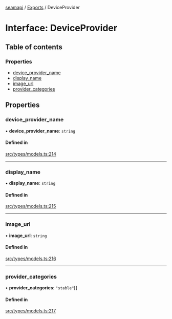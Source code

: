 [seamapi](../README.md) / [Exports](../modules.md) / DeviceProvider

# Interface: DeviceProvider

## Table of contents

### Properties

- [device\_provider\_name](DeviceProvider.md#device_provider_name)
- [display\_name](DeviceProvider.md#display_name)
- [image\_url](DeviceProvider.md#image_url)
- [provider\_categories](DeviceProvider.md#provider_categories)

## Properties

### device\_provider\_name

• **device\_provider\_name**: `string`

#### Defined in

[src/types/models.ts:214](https://github.com/seamapi/javascript/blob/main/src/types/models.ts#L214)

___

### display\_name

• **display\_name**: `string`

#### Defined in

[src/types/models.ts:215](https://github.com/seamapi/javascript/blob/main/src/types/models.ts#L215)

___

### image\_url

• **image\_url**: `string`

#### Defined in

[src/types/models.ts:216](https://github.com/seamapi/javascript/blob/main/src/types/models.ts#L216)

___

### provider\_categories

• **provider\_categories**: ``"stable"``[]

#### Defined in

[src/types/models.ts:217](https://github.com/seamapi/javascript/blob/main/src/types/models.ts#L217)
